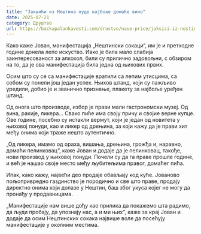 ```yaml
---
title: "Јакшићи из Нештина нуде најбоље домаће вино"
date: 2025-07-21
category: Друштво
url: https://backapalankavesti.com/drustvo/nase-price/jaksici-iz-nestina-nude-najbolje-domace-vino/
---
```


Како каже Јован, манифестација „Нештински сокаци“, им је и претходне године донела лепо искуство. Иако је била мало слабија заинтересованост за алкохол, били су прилично задовољни, с обзиром на то, да је ова манифестација била једна од њихових првих.

Осим што су се са манифестације вратили са лепим утисцима, са собом су понели још један успех. Њихов штанд, који су пажљиво уредили, добио је и званично признање, плакету за најбоље уређен штанд.

Од онога што производе, избор је прави мали гастрономски музеј. Од вина, ракије, ликера… Свако пиће има своју причу и својие верне купце. Ове године, посебно су истакли вермут, који је један од новитета у њиховој понуди, као и ликер од дрењина, за који кажу да је прави хит међу онима који траже нешто аутентично.

„Од ликера, имамо од ораха, вишања, дрењина, грожђа и, наравно, домаћи пелинковац“, каже Јован и додаје да је пелинковац, такође, нови производ у њиховој понуди. Почели су да га праве прошле године, и већ је нашао своје место међу љубитељима правог, домаћег пића.

Ипак, како кажу, највећи део продаје обављају код куће. Јованово пољопривредно газдинство је породично и све што праве, продају директно онима који долазе у Нештин, баш због укуса којег не могу да пронађу у продавницама.

„Манифестације нам више дођу као прилика да покажемо шта радимо, да људи пробају, да упознају нас, а и ми њих“, каже за крај Јован и додаје да осим Нештинских сокака највише воле да посећују манифестације у околним местима.
